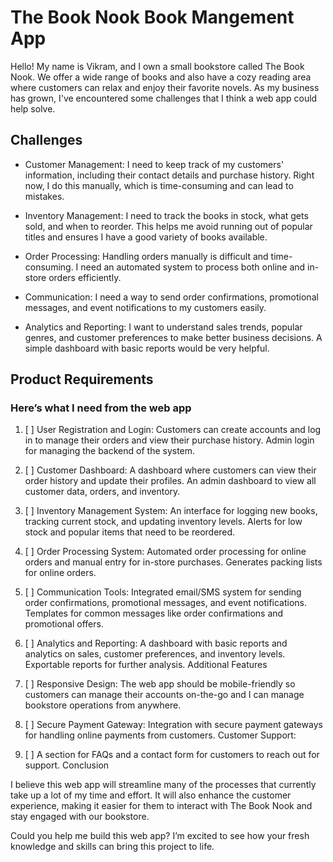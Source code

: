 # The Book Nook Book Mangement App

Hello! My name is Vikram, and I own a small bookstore called The Book Nook. We offer a wide range of books and also have a cozy reading area where customers can relax and enjoy their favorite novels. As my business has grown, I've encountered some challenges that I think a web app could help solve.

## Challenges

- Customer Management:
  I need to keep track of my customers' information, including their contact details and purchase history.
  Right now, I do this manually, which is time-consuming and can lead to mistakes.

- Inventory Management:
  I need to track the books in stock, what gets sold, and when to reorder.
  This helps me avoid running out of popular titles and ensures I have a good variety of books available.

- Order Processing:
  Handling orders manually is difficult and time-consuming.
  I need an automated system to process both online and in-store orders efficiently.

- Communication:
  I need a way to send order confirmations, promotional messages, and event notifications to my customers easily.

- Analytics and Reporting:
  I want to understand sales trends, popular genres, and customer preferences to make better business decisions.
  A simple dashboard with basic reports would be very helpful.

## Product Requirements

### Here’s what I need from the web app

1. [ ] User Registration and Login:
       Customers can create accounts and log in to manage their orders and view their purchase history.
       Admin login for managing the backend of the system.

2. [ ] Customer Dashboard:
       A dashboard where customers can view their order history and update their profiles.
       An admin dashboard to view all customer data, orders, and inventory.

3. [ ] Inventory Management System:
       An interface for logging new books, tracking current stock, and updating inventory levels.
       Alerts for low stock and popular items that need to be reordered.

4. [ ] Order Processing System:
       Automated order processing for online orders and manual entry for in-store purchases.
       Generates packing lists for online orders.

5. [ ] Communication Tools:
       Integrated email/SMS system for sending order confirmations, promotional messages, and event notifications.
       Templates for common messages like order confirmations and promotional offers.

6. [ ] Analytics and Reporting:
       A dashboard with basic reports and analytics on sales, customer preferences, and inventory levels.
       Exportable reports for further analysis.
       Additional Features

7. [ ] Responsive Design:
       The web app should be mobile-friendly so customers can manage their accounts on-the-go and I can manage bookstore operations from anywhere.

8. [ ] Secure Payment Gateway:
       Integration with secure payment gateways for handling online payments from customers.
       Customer Support:

9. [ ] A section for FAQs and a contact form for customers to reach out for support.
       Conclusion

I believe this web app will streamline many of the processes that currently take up a lot of my time and effort. It will also enhance the customer experience, making it easier for them to interact with The Book Nook and stay engaged with our bookstore.

Could you help me build this web app? I’m excited to see how your fresh knowledge and skills can bring this project to life.
